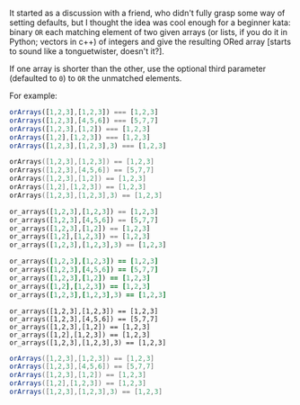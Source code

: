 It started as a discussion with a friend, who didn't fully grasp some way of setting defaults, but I thought the idea was cool enough for a beginner kata: binary `OR` each matching element of two given arrays (or lists, if you do it in Python; vectors in c++) of integers and give the resulting ORed array [starts to sound like a tonguetwister, doesn't it?].

If one array is shorter than the other, use the optional third parameter (defaulted to `0`) to `OR` the unmatched elements.

For example:

```javascript
orArrays([1,2,3],[1,2,3]) === [1,2,3]
orArrays([1,2,3],[4,5,6]) === [5,7,7]
orArrays([1,2,3],[1,2]) === [1,2,3]
orArrays([1,2],[1,2,3]) === [1,2,3]
orArrays([1,2,3],[1,2,3],3) === [1,2,3]
```
```cpp
orArrays([1,2,3],[1,2,3]) == [1,2,3]
orArrays([1,2,3],[4,5,6]) == [5,7,7]
orArrays([1,2,3],[1,2]) == [1,2,3]
orArrays([1,2],[1,2,3]) == [1,2,3]
orArrays([1,2,3],[1,2,3],3) == [1,2,3]
```
```python
or_arrays([1,2,3],[1,2,3]) == [1,2,3]
or_arrays([1,2,3],[4,5,6]) == [5,7,7]
or_arrays([1,2,3],[1,2]) == [1,2,3]
or_arrays([1,2],[1,2,3]) == [1,2,3]
or_arrays([1,2,3],[1,2,3],3) == [1,2,3]
```
```ruby
or_arrays([1,2,3],[1,2,3]) == [1,2,3]
or_arrays([1,2,3],[4,5,6]) == [5,7,7]
or_arrays([1,2,3],[1,2]) == [1,2,3]
or_arrays([1,2],[1,2,3]) == [1,2,3]
or_arrays([1,2,3],[1,2,3],3) == [1,2,3]
```
```crystal
or_arrays([1,2,3],[1,2,3]) == [1,2,3]
or_arrays([1,2,3],[4,5,6]) == [5,7,7]
or_arrays([1,2,3],[1,2]) == [1,2,3]
or_arrays([1,2],[1,2,3]) == [1,2,3]
or_arrays([1,2,3],[1,2,3],3) == [1,2,3]
```
```java
orArrays([1,2,3],[1,2,3]) == [1,2,3]
orArrays([1,2,3],[4,5,6]) == [5,7,7]
orArrays([1,2,3],[1,2]) == [1,2,3]
orArrays([1,2],[1,2,3]) == [1,2,3]
orArrays([1,2,3],[1,2,3],3) == [1,2,3]
```
